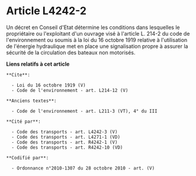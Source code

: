 # Article L4242-2

Un décret en Conseil d'Etat détermine les conditions dans lesquelles le propriétaire ou l'exploitant d'un ouvrage visé à
l'article L. 214-2 du code de l'environnement ou soumis à la loi du 16 octobre 1919 relative à l'utilisation de l'énergie
hydraulique met en place une signalisation propre à assurer la sécurité de la circulation des bateaux non motorisés.

**Liens relatifs à cet article**

	**Cite**:

	  - Loi du 16 octobre 1919 (V)
	  - Code de l'environnement - art. L214-12 (V)

	**Anciens textes**:

	  - Code de l'environnement - art. L211-3 (VT), 4° du III

	**Cité par**:

	  - Code des transports - art. L4242-3 (V)
	  - Code des transports - art. L4271-1 (VD)
	  - Code des transports - art. R4242-1 (V)
	  - Code des transports - art. R4242-10 (VD)

	**Codifié par**:

	  - Ordonnance n°2010-1307 du 28 octobre 2010 - art. (V)
